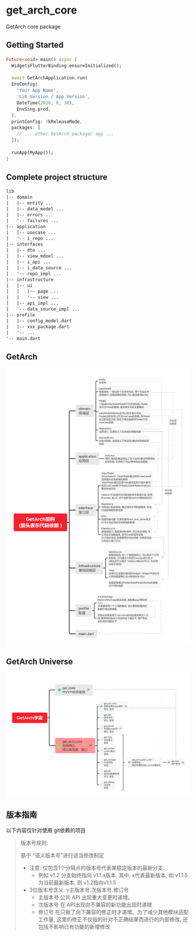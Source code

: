 # get_arch_core

GetArch core package

## Getting Started

```dart
Future<void> main() async {
  WidgetsFlutterBinding.ensureInitialized();
  
  await GetArchApplication.run(
  EnvConfig(
    'Your App Name',
    'Lib Version / App Version',
    DateTime(2020, 6, 30),
    EnvSing.prod,
  ), 
  printConfig: !kReleaseMode, 
  packages: [ 
    // ... other GetArch package/ app ...
  ]);
  
  runApp(MyApp());
}
```

## Complete project structure

```text
lib
|-- domain
|   |-- entity ...
|   |-- data_model ...
|   |-- errors ...
|   '-- failures ...
|-- application
|   |-- usecase ...
|   '-- i_repo ...
|-- interfaces
|   |-- dto ...
|   |-- view_mdoel ...
|   |-- i_api ...
|   |-- i_data_source ...
|   '-- repo_impl ...
|-- infrastructure
|   |-- ui
|   |   |-- page ...
|   |   '-- view ...
|   |-- api_impl ...
|   '-- data_source_impl ...
|-- profile
|   |-- config_model.dart
|   |-- xxx_package.dart
|   '-- ...
'-- main.dart
```

## GetArch

![GetArch](GetArch.png)

## GetArch Universe

![GetArch Universe](GetArchUniverse.png)

## 版本指南

以下内容仅针对使用 git依赖的项目

> 版本号规则:
>
> 基于 "语义版本号"进行适当修改制定
>
> - 注意:  仅包含1个分隔点的版本号代表某稳定版本的最新分支.
>   - 例如 v1.2 分支始终指向 v1.1.x版本, 其中, x代表最新版本, 如 v1.1.5为当前最新版本, 则 v1.2指向v1.1.5
> - 3位版本号含义: v主版本号.次版本号.修订号
>   - 主版本号 公共 API 出现重大变更时递增。
>   - 次版本号 在  API出现向不兼容的新功能出现时递增
>   - 修订号 在只做了向下兼容的修正时才递增。为了减少其他模块适配工作量, 这里的修正不仅指的针对不正确结果而进行的内部修改, 还包括不影响已有功能的新增修改
